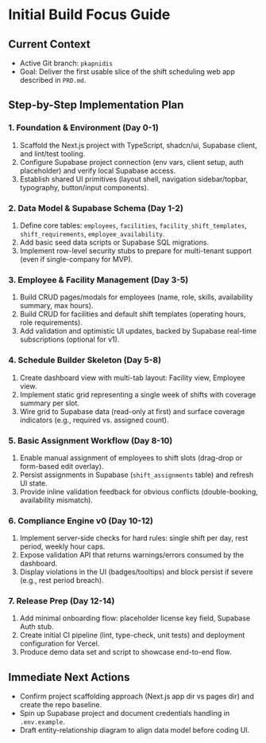 # Initial Build Focus Guide

## Current Context
- Active Git branch: `pkapnidis`
- Goal: Deliver the first usable slice of the shift scheduling web app described in `PRD.md`.

## Step-by-Step Implementation Plan

### 1. Foundation & Environment (Day 0-1)
1. Scaffold the Next.js project with TypeScript, shadcn/ui, Supabase client, and lint/test tooling.
2. Configure Supabase project connection (env vars, client setup, auth placeholder) and verify local Supabase access.
3. Establish shared UI primitives (layout shell, navigation sidebar/topbar, typography, button/input components).

### 2. Data Model & Supabase Schema (Day 1-2)
1. Define core tables: `employees`, `facilities`, `facility_shift_templates`, `shift_requirements`, `employee_availability`.
2. Add basic seed data scripts or Supabase SQL migrations.
3. Implement row-level security stubs to prepare for multi-tenant support (even if single-company for MVP).

### 3. Employee & Facility Management (Day 3-5)
1. Build CRUD pages/modals for employees (name, role, skills, availability summary, max hours).
2. Build CRUD for facilities and default shift templates (operating hours, role requirements).
3. Add validation and optimistic UI updates, backed by Supabase real-time subscriptions (optional for v1).

### 4. Schedule Builder Skeleton (Day 5-8)
1. Create dashboard view with multi-tab layout: Facility view, Employee view.
2. Implement static grid representing a single week of shifts with coverage summary per slot.
3. Wire grid to Supabase data (read-only at first) and surface coverage indicators (e.g., required vs. assigned count).

### 5. Basic Assignment Workflow (Day 8-10)
1. Enable manual assignment of employees to shift slots (drag-drop or form-based edit overlay).
2. Persist assignments in Supabase (`shift_assignments` table) and refresh UI state.
3. Provide inline validation feedback for obvious conflicts (double-booking, availability mismatch).

### 6. Compliance Engine v0 (Day 10-12)
1. Implement server-side checks for hard rules: single shift per day, rest period, weekly hour caps.
2. Expose validation API that returns warnings/errors consumed by the dashboard.
3. Display violations in the UI (badges/tooltips) and block persist if severe (e.g., rest period breach).

### 7. Release Prep (Day 12-14)
1. Add minimal onboarding flow: placeholder license key field, Supabase Auth stub.
2. Create initial CI pipeline (lint, type-check, unit tests) and deployment configuration for Vercel.
3. Produce demo data set and script to showcase end-to-end flow.

## Immediate Next Actions
- Confirm project scaffolding approach (Next.js app dir vs pages dir) and create the repo baseline.
- Spin up Supabase project and document credentials handling in `.env.example`.
- Draft entity-relationship diagram to align data model before coding UI.
